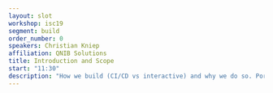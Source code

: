 ```yaml
---
layout: slot
workshop: isc19
segment: build
order_number: 0
speakers: Christian Kniep
affiliation: QNIB Solutions
title: Introduction and Scope
start: "11:30"
description: "How we build (CI/CD vs interactive) and why we do so. Portability, reproducibility (CI/CD) vs optimization (interactive)."
---
```

